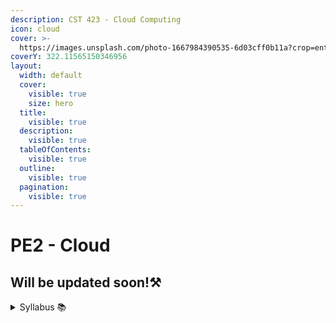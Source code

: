```yaml
---
description: CST 423 - Cloud Computing
icon: cloud
cover: >-
  https://images.unsplash.com/photo-1667984390535-6d03cff0b11a?crop=entropy&cs=srgb&fm=jpg&ixid=M3wxOTcwMjR8MHwxfHNlYXJjaHw0fHxjbG91ZCUyMGNvbXB1dGluZ3xlbnwwfHx8fDE3NTE1OTUxMjR8MA&ixlib=rb-4.1.0&q=85
coverY: 322.11565150346956
layout:
  width: default
  cover:
    visible: true
    size: hero
  title:
    visible: true
  description:
    visible: true
  tableOfContents:
    visible: true
  outline:
    visible: true
  pagination:
    visible: true
---
```


# PE2 - Cloud

## Will be updated soon!⚒️

<details>

<summary>Syllabus 📚</summary>

[CST 423](https://drive.google.com/file/d/1qsTkOylubggumkYk65n3XM-IWGl_ZtHg/view?usp=sharing) 👈

</details>
